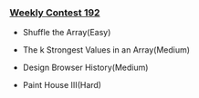### [Weekly Contest 192](https://leetcode.com/contest/weekly-contest-192)

- Shuffle the Array(Easy)

- The k Strongest Values in an Array(Medium)

- Design Browser History(Medium)

- Paint House III(Hard)
